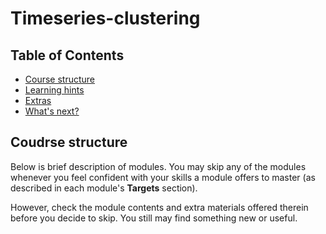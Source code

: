 # Timeseries-clustering

## Table of Contents

- [Course structure](#course-structure)
- [Learning hints](#learning-hints)
- [Extras](#extras)
- [What's next?](#whats-next)

## Coudrse structure

Below is brief description of modules. You may skip any of the
modules whenever you feel confident with your skills a module
offers to master (as described in each module's **Targets**
section).

However, check the module contents and extra materials offered
therein before you decide to skip. You still may find something
new or useful.
